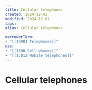 ```yaml
---
title: Cellular telephones
created: 2024-12-01
modified: 2024-12-01
tags: 
alias: Cellular telephones

narrowerTerm:
- "[[19981 Telephones]]"
use:
- "[[2890 Cell phones]]"
- "[[13812 Mobile telephones]]"
---
```

# Cellular telephones
